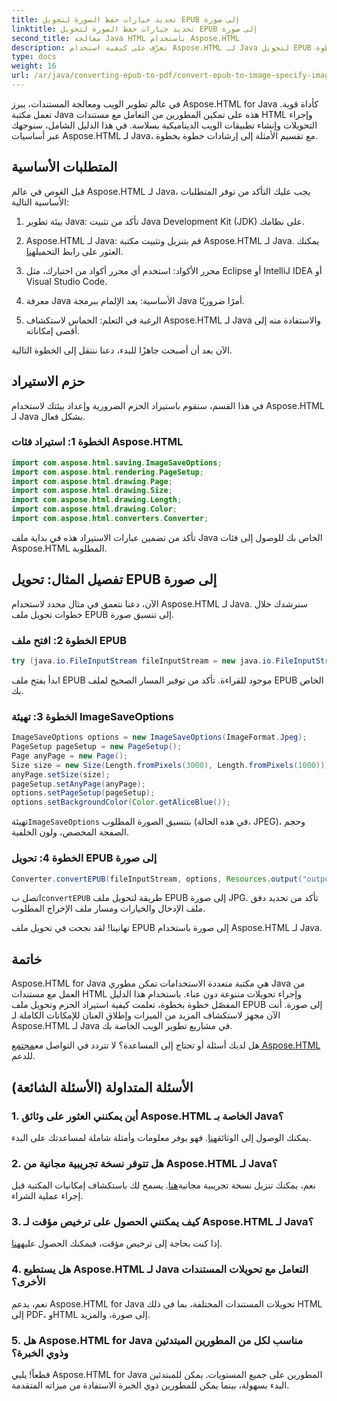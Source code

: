 ```yaml
---
title: تحديد خيارات حفظ الصورة لتحويل EPUB إلى صورة
linktitle: تحديد خيارات حفظ الصورة لتحويل EPUB إلى صورة
second_title: معالجة Java HTML باستخدام Aspose.HTML
description: تعرّف على كيفية استخدام Aspose.HTML لـ Java لتحويل EPUB إلى صورة والمزيد. استكشف دليلنا خطوة بخطوة. #JavaDevelopment #WebDevelopment #DocumentConversion
type: docs
weight: 16
url: /ar/java/converting-epub-to-pdf/convert-epub-to-image-specify-image-save-options/
---
```


في عالم تطوير الويب ومعالجة المستندات، يبرز Aspose.HTML for Java كأداة قوية. تعمل مكتبة Java هذه على تمكين المطورين من التعامل مع مستندات HTML وإجراء التحويلات وإنشاء تطبيقات الويب الديناميكية بسلاسة. في هذا الدليل الشامل، سنوجهك عبر أساسيات Aspose.HTML لـ Java، مع تقسيم الأمثلة إلى إرشادات خطوة بخطوة.

## المتطلبات الأساسية

قبل الغوص في عالم Aspose.HTML لـ Java، يجب عليك التأكد من توفر المتطلبات الأساسية التالية:

1. بيئة تطوير Java: تأكد من تثبيت Java Development Kit (JDK) على نظامك.

2. Aspose.HTML لـ Java: قم بتنزيل وتثبيت مكتبة Aspose.HTML لـ Java. يمكنك العثور على رابط التحميل[هنا](https://releases.aspose.com/html/java/).

3. محرر الأكواد: استخدم أي محرر أكواد من اختيارك، مثل Eclipse أو IntelliJ IDEA أو Visual Studio Code.

4. معرفة Java الأساسية: يعد الإلمام ببرمجة Java أمرًا ضروريًا.

5. الرغبة في التعلم: الحماس لاستكشاف Aspose.HTML لـ Java والاستفادة منه إلى أقصى إمكاناته.

الآن بعد أن أصبحت جاهزًا للبدء، دعنا ننتقل إلى الخطوة التالية.

## حزم الاستيراد

في هذا القسم، سنقوم باستيراد الحزم الضرورية وإعداد بيئتك لاستخدام Aspose.HTML لـ Java بشكل فعال. 

### الخطوة 1: استيراد فئات Aspose.HTML

```java
import com.aspose.html.saving.ImageSaveOptions;
import com.aspose.html.rendering.PageSetup;
import com.aspose.html.drawing.Page;
import com.aspose.html.drawing.Size;
import com.aspose.html.drawing.Length;
import com.aspose.html.drawing.Color;
import com.aspose.html.converters.Converter;
```

تأكد من تضمين عبارات الاستيراد هذه في بداية ملف Java الخاص بك للوصول إلى فئات Aspose.HTML المطلوبة.

## تفصيل المثال: تحويل EPUB إلى صورة

الآن، دعنا نتعمق في مثال محدد لاستخدام Aspose.HTML لـ Java. سنرشدك خلال خطوات تحويل ملف EPUB إلى تنسيق صورة.

### الخطوة 2: افتح ملف EPUB

```java
try (java.io.FileInputStream fileInputStream = new java.io.FileInputStream(Resources.input("input.epub"))) {
```

ابدأ بفتح ملف EPUB موجود للقراءة. تأكد من توفير المسار الصحيح لملف EPUB الخاص بك.

### الخطوة 3: تهيئة ImageSaveOptions

```java
ImageSaveOptions options = new ImageSaveOptions(ImageFormat.Jpeg);
PageSetup pageSetup = new PageSetup();
Page anyPage = new Page();
Size size = new Size(Length.fromPixels(3000), Length.fromPixels(1000));
anyPage.setSize(size);
pageSetup.setAnyPage(anyPage);
options.setPageSetup(pageSetup);
options.setBackgroundColor(Color.getAliceBlue());
```

 تهيئة`ImageSaveOptions` بتنسيق الصورة المطلوب (في هذه الحالة، JPEG)، وحجم الصفحة المخصص، ولون الخلفية.

### الخطوة 4: تحويل EPUB إلى صورة

```java
Converter.convertEPUB(fileInputStream, options, Resources.output("output.jpg"));
```

 اتصل ب`convertEPUB` طريقة لتحويل ملف EPUB إلى صورة JPG. تأكد من تحديد دفق ملف الإدخال والخيارات ومسار ملف الإخراج المطلوب.

تهانينا! لقد نجحت في تحويل ملف EPUB إلى صورة باستخدام Aspose.HTML لـ Java.

## خاتمة

Aspose.HTML for Java هي مكتبة متعددة الاستخدامات تمكن مطوري Java من العمل مع مستندات HTML وإجراء تحويلات متنوعة دون عناء. باستخدام هذا الدليل المفصّل خطوة بخطوة، تعلمت كيفية استيراد الحزم وتحويل ملف EPUB إلى صورة. أنت الآن مجهز لاستكشاف المزيد من الميزات وإطلاق العنان للإمكانات الكاملة لـ Aspose.HTML لـ Java في مشاريع تطوير الويب الخاصة بك.

 هل لديك أسئلة أو تحتاج إلى المساعدة؟ لا تتردد في التواصل مع[مجتمع Aspose.HTML](https://forum.aspose.com/) للدعم.

## الأسئلة المتداولة (الأسئلة الشائعة)

### 1. أين يمكنني العثور على وثائق Aspose.HTML الخاصة بـ Java؟

 يمكنك الوصول إلى الوثائق[هنا](https://reference.aspose.com/html/java/). فهو يوفر معلومات وأمثلة شاملة لمساعدتك على البدء.

### 2. هل تتوفر نسخة تجريبية مجانية من Aspose.HTML لـ Java؟

 نعم، يمكنك تنزيل نسخة تجريبية مجانية[هنا](https://releases.aspose.com/). يسمح لك باستكشاف إمكانيات المكتبة قبل إجراء عملية الشراء.

### 3. كيف يمكنني الحصول على ترخيص مؤقت لـ Aspose.HTML لـ Java؟

 إذا كنت بحاجة إلى ترخيص مؤقت، فيمكنك الحصول عليه[هنا](https://purchase.aspose.com/temporary-license/).

### 4. هل يستطيع Aspose.HTML لـ Java التعامل مع تحويلات المستندات الأخرى؟

نعم، يدعم Aspose.HTML for Java تحويلات المستندات المختلفة، بما في ذلك HTML إلى PDF، وHTML إلى صورة، والمزيد.

### 5. هل Aspose.HTML for Java مناسب لكل من المطورين المبتدئين وذوي الخبرة؟

قطعاً! يلبي Aspose.HTML for Java المطورين على جميع المستويات. يمكن للمبتدئين البدء بسهولة، بينما يمكن للمطورين ذوي الخبرة الاستفادة من ميزاته المتقدمة.